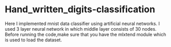 # Hand_written_digits-classification

Here I implemented mnist data classifier using artificial neural networks.
I used 3 layer neural network in which middle layer consists of 30 nodes.
Before running the code,make sure that you have the mlxtend module which is used to load the dataset.
